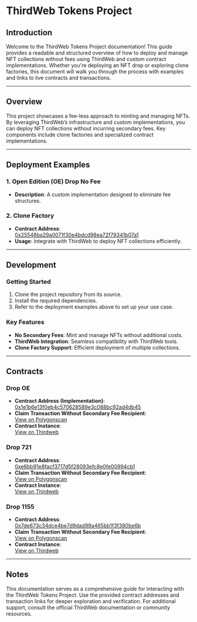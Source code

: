 # ThirdWeb Tokens Project

## Introduction
Welcome to the ThirdWeb Tokens Project documentation! This guide provides a readable and structured overview of how to deploy and manage NFT collections without fees using ThirdWeb and custom contract implementations. Whether you're deploying an NFT drop or exploring clone factories, this document will walk you through the process with examples and links to live contracts and transactions.

---

## Overview
This project showcases a fee-less approach to minting and managing NFTs. By leveraging ThirdWeb’s infrastructure and custom implementations, you can deploy NFT collections without incurring secondary fees. Key components include clone factories and specialized contract implementations.

---

## Deployment Examples

### 1. Open Edition (OE) Drop No Fee

- **Description**: A custom implementation designed to eliminate fee structures.

### 2. Clone Factory
- **Contract Address**:  
  [0x25548ba29a0071f30e4bdcd98ea72f79341b07a1](https://polygonscan.com/address/0x25548ba29a0071f30e4bdcd98ea72f79341b07a1)  
- **Usage**: Integrate with ThirdWeb to deploy NFT collections efficiently.

---

## Development

### Getting Started
1. Clone the project repository from its source.  
2. Install the required dependencies.  
3. Refer to the deployment examples above to set up your use case.

### Key Features
- **No Secondary Fees**: Mint and manage NFTs without additional costs.  
- **ThirdWeb Integration**: Seamless compatibility with ThirdWeb tools.  
- **Clone Factory Support**: Efficient deployment of multiple collections.

---

## Contracts 



### Drop OE
- **Contract Address (Implementation)**:  
  [0x1e1b6e13f0eb4c570628589e3c088bc92ad4db45](https://polygonscan.com/address/0x1e1b6e13f0eb4c570628589e3c088bc92ad4db45#code)  
- **Claim Transaction Without Secondary Fee Recipient**:  
  [View on Polygonscan](https://polygonscan.com/tx/0x2db4734ed77c95b21dabe448c8f66548e315e054f62ebd0dff52e98e26342805)  
- **Contract Instance**:  
  [View on Thirdweb](https://thirdweb.com/polygon/0x1a269327fe80061441979e7aa484749473e56b5c)  

### Drop 721 
- **Contract Address**:  
  [0xe6bb91e8facf3717d5f28093efc8e0fe00994cb1](https://polygonscan.com/address/0xe6bb91e8facf3717d5f28093efc8e0fe00994cb1)  
- **Claim Transaction Without Secondary Fee Recipient**:  
  [View on Polygonscan](https://polygonscan.com/tx/0x666eec972a12ca1bac267a38bbdeb99d7f67ccc6d04c07f2bd3d22732417a991)  
- **Contract Instance**:  
  [View on Thirdweb](https://thirdweb.com/polygon/0x715a49C8808C8EddE4Bd084A26c53E796291657b)  

### Drop 1155 
- **Contract Address**:  
  [0x7de673c34dce4be7d9dad99a465bb1f3f380be6b](https://polygonscan.com/address/0x7de673c34dce4be7d9dad99a465bb1f3f380be6b)  
- **Claim Transaction Without Secondary Fee Recipient**:  
  [View on Polygonscan](https://polygonscan.com/tx/0x6ed244be3475a6e49ae16d1e71c722f8694c94e1498d4ce3dc36ff98a0c44d91)  
- **Contract Instance**:  
  [View on Thirdweb](https://thirdweb.com/polygon/0x7ba2D7F38C0330EE35945DA4219B45F106e6e174)  

---

## Notes
This documentation serves as a comprehensive guide for interacting with the ThirdWeb Tokens Project. Use the provided contract addresses and transaction links for deeper exploration and verification. For additional support, consult the official ThirdWeb documentation or community resources.
